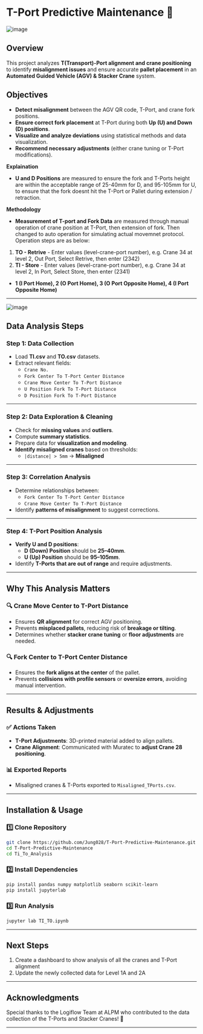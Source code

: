 # **T-Port Predictive Maintenance 🚀**  

![image](https://github.com/user-attachments/assets/e1f599e1-cff7-463c-ab55-72e3e924b6b7)

## **Overview**  
This project analyzes **T(Transport)-Port alignment and crane positioning** to identify **misalignment issues** and ensure accurate **pallet placement** in an **Automated Guided Vehicle (AGV) & Stacker Crane** system.  

## **Objectives**  
- **Detect misalignment** between the AGV QR code, T-Port, and crane fork positions.  
- **Ensure correct fork placement** at T-Port during both **Up (U) and Down (D) positions**.  
- **Visualize and analyze deviations** using statistical methods and data visualization.  
- **Recommend necessary adjustments** (either crane tuning or T-Port modifications).  

**Explaination**
- **U and D Positions** are measured to ensure the fork and T-Ports height are within the acceptable range of 25-40mm for D, and 95-105mm for U, to ensure that the fork doesnt hit the T-Port or Pallet during extension / retraction.

**Methodology**
- **Measurement of T-port and Fork Data** are measured through manual operation of crane position at T-Port, then extension of fork. Then changed to auto operation for simulating actual movemnet protocol. Operation steps are as below:
1. **TO - Retrive** - Enter values (level-crane-port number), e.g. Crane 34 at level 2, Out Port, Select Retrive, then enter (2342)
2. **TI - Store**  - Enter values (level-crane-port number), e.g. Crane 34 at level 2, In Port, Select Store, then enter (2341)

- **1 (I Port Home), 2 (O Port Home), 3 (O Port Opposite Home), 4 (I Port Opposite Home)**

---

![image](https://github.com/user-attachments/assets/f2d68dde-771f-453f-aac2-d3838027fe57)


## **Data Analysis Steps**  

### **Step 1: Data Collection**  
- Load **TI.csv** and **TO.csv** datasets.  
- Extract relevant fields:  
  - `Crane No.`  
  - `Fork Center To T-Port Center Distance`  
  - `Crane Move Center To T-Port Distance`  
  - `U Position Fork To T-Port Distance`  
  - `D Position Fork To T-Port Distance`  

---

### **Step 2: Data Exploration & Cleaning**  
- Check for **missing values** and **outliers**.  
- Compute **summary statistics**.  
- Prepare data for **visualization and modeling**.  
- **Identify misaligned cranes** based on thresholds:  
  - `|distance| > 5mm` → **Misaligned**  

---

### **Step 3: Correlation Analysis**  
- Determine relationships between:  
  - `Fork Center To T-Port Center Distance`  
  - `Crane Move Center To T-Port Distance`  
- Identify **patterns of misalignment** to suggest corrections.  

---

### **Step 4: T-Port Position Analysis**  
- **Verify U and D positions**:  
  - **D (Down) Position** should be **25–40mm**.  
  - **U (Up) Position** should be **95–105mm**.  
- Identify **T-Ports that are out of range** and require adjustments.  

---

## **Why This Analysis Matters**  

### 🔍 **Crane Move Center to T-Port Distance**  
- Ensures **QR alignment** for correct AGV positioning.  
- Prevents **misplaced pallets**, reducing risk of **breakage or tilting**.  
- Determines whether **stacker crane tuning** or **floor adjustments** are needed.  

### 🔍 **Fork Center to T-Port Center Distance**  
- Ensures the **fork aligns at the center** of the pallet.  
- Prevents **collisions with profile sensors** or **oversize errors**, avoiding manual intervention.  

---

## **Results & Adjustments**  

### ✅ **Actions Taken**  
- **T-Port Adjustments**: 3D-printed material added to align pallets.  
- **Crane Alignment**: Communicated with Muratec to **adjust Crane 28 positioning**.  

### 📊 **Exported Reports**  
- Misaligned cranes & T-Ports exported to `Misaligned_TPorts.csv`.  

---

## **Installation & Usage**  

### **1️⃣ Clone Repository**  
```sh
git clone https://github.com/Jung028/T-Port-Predictive-Maintenance.git
cd T-Port-Predictive-Maintenance
cd Ti_To_Analysis
```

### **2️⃣ Install Dependencies**  
```sh
pip install pandas numpy matplotlib seaborn scikit-learn
pip install jupyterlab
```

### **3️⃣ Run Analysis**  
```sh
jupyter lab TI_TO.ipynb
```

---

## **Next Steps**  

  
1. Create a dashboard to show analysis of all the cranes and T-Port alignment
2. Update the newly collected data for Level 1A and 2A


---

## **Acknowledgments**  

Special thanks to the Logiflow Team at ALPM who contributed to the data collection of the T-Ports and Stacker Cranes! 🚀

---




